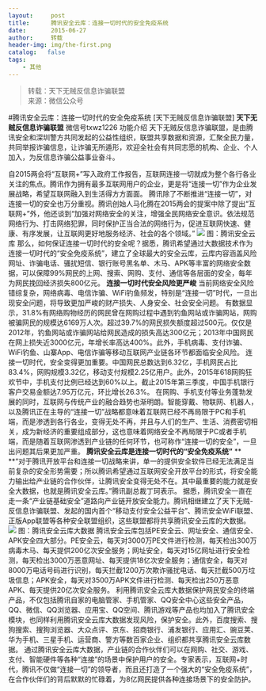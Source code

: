 ```yaml
---
layout:     post
title:      腾讯安全云库：连接一切时代的安全免疫系统
date:       2015-06-27
author:     转载
header-img: img/the-first.png
catalog:   false
tags:
    - 其他
---
```


<blockquote><p>转载：天下无贼反信息诈骗联盟<br>
来源：微信公众号</p></blockquote>

#腾讯安全云库：连接一切时代的安全免疫系统
[天下无贼反信息诈骗联盟]
**天下无贼反信息诈骗联盟**
微信号txwz1226
功能介绍
天下无贼反信息诈骗联盟，是由腾讯安全和深圳警方共同发起的公益性组织，联盟共享数据和资源，汇聚全民力量，共同举报诈骗信息，让诈骗无所遁形，欢迎全社会有共同志愿的机构、企业、个人加入，为反信息诈骗公益事业奋斗。

自2015两会将“互联网+”写入政府工作报告，互联网连接一切就成为整个各行各业关注的焦点。腾讯作为拥有最多互联网用户的企业，更是将“连接一切”作为企业发展战略，希望互联网融入到生活得方方面面。
腾讯除了不断推进“连接一切”，对连接一切的安全也万分重视。腾讯创始人马化腾在2015两会的提案中除了提出“互联网+”外，他还谈到“加强对网络安全的关注，增强全民网络安全意识。依法规范网络行为、打击网络犯罪，同时保护正当合法的网络行为，促进互联网快速、健康、有序发展，让互联网更好地服务经济、社会的各个领域。”
![]({{site.baseurl}}/postimg/3Frx8wcpibSteenJJvv2BbOgI2ndfia3OEj1wS6CNicvZ0zUDPNppAxSArKCou9zj4AJdE0jOzdnUeGvwbMe3kRhA.jpeg)
图：腾讯安全云库
那么，如何保证连接一切时代的安全呢？据悉，腾讯希望通过大数据技术作为连接一切时代的“安全免疫系统”，建立了全球最大的安全云库，云库内容涵盖风险网址、诈骗电话、骚扰短信、银行账号黑名单、木马、APK等丰富的网络安全数据，可以保障99%网民的上网、搜索、网购、支付、通信等各层面的安全，每年为网民挽回经济损失800亿元。
**连接一切时代安全风险更严峻**
当前网络安全风险错综复杂，网络病毒、电信诈骗、WiFi钓鱼频发，特别是“连接一切”时代，一旦出现安全问题，将导致更加严峻的财产损失、人身安全、社会安全问题。
有数据显示，31.8%有网络购物经历的网民曾在网购过程中遇到钓鱼网站或诈骗网站，网购被骗网民的规模达6169万人次。超过39.7%的网民损失额度超过500元。仅仅是2012年，钓鱼网站或诈骗网站给网民造成的损失高达300亿元；2013年中国网民在网上损失近3000亿元，年增长率高达400%。此外，手机病毒、支付诈骗、WiFi钓鱼、山寨App、电信诈骗等移动互联网产业链各环节都面临安全风险。
连接一切时代，安全变得更加重要。中国网民总数达到6.32亿，手机网民占比83.4%，网购规模3.32亿，移动支付规模2.25亿用户。此外，2015年618网购狂欢节中，手机支付比例已经达到60%以上。截止2015年第三季度，中国手机银行客户交易金额达7.95万亿元，环比增长26.3%。
在网购、手机支付等业务蓬勃发展的同时，互联网与传统产业的融合趋势也渐明朗。智能穿戴、物联网、机器人，以及腾讯正在主导的“连接一切”战略都意味着互联网已经不再局限于PC和手机端，而是渗透到各行各业，变得无处不再，并且与人们的生产、生活、消费密切相关，成为新经济的重要组成部分，这也意味着网络安全不再局限于PC或者手机端，而是随着互联网渗透到产业链的任何环节，也可称作“连接一切的安全”，一旦出问题其后果更加严重。
**腾讯安全云库是连接一切时代的“安全免疫系统”**
**
**“对于腾讯开放平台和连接一切战略来讲，单一的提供安全软件已经无法满足当前复杂的安全形势需要；所以腾讯希望通过互联网安全开放平台的形式，将安全能力输出给产业链的合作伙伴，让腾讯安全变得无处不在。其中最重要的能力就是安全大数据，也就是腾讯安全云库。”腾讯副总裁丁珂表示。
据悉，腾讯安全一直在走一条“产业链基础安全”道路向产业链开放安全能力。腾讯相继建立了天下无贼-
反信息诈骗联盟、发起的国内首个“移动支付安全公益平台”、腾讯安全WiFi联盟、正版App联盟等各种安全联盟组织，这些联盟都将共享腾讯安全云库的大数据。
![]({{site.baseurl}}/postimg/3Frx8wcpibSteenJJvv2BbOgI2ndfia3OE7a3yibUFlicZOyyJ0ckWdicW8vdxGibL0kA0eo271QE3xKibOJicG3aMZQNQ.jpeg)
图：腾讯安全云库大数据
腾讯安全云库包括PE安全云、网址安全、通信安全、APK安全四大部分。PE安全云，每天对3000万PE文件进行检测，每天检出300万病毒木马、每天提供200亿次安全服务；网址安全，每天对15亿网址进行安全检测，每天检出3000万恶意网址、每天提供18亿次安全服务；通信安全，每天对8000万电话号码进行识别，每天拦截1200万次欺诈骚扰电话、每天拦截500万垃圾信息；APK安全，每天对3500万APK文件进行检测、每天检出250万恶意APK、每天提供20亿次安全服务。
利用腾讯安全云库大数据保护网民安全的终端产品，不仅包括腾讯自家的电脑管家、手机管家、QQ安全中心这些安全产品，QQ、微信、QQ浏览器、应用宝、QQ空间、腾讯游戏等产品也均加入了腾讯安全模块，也同样利用腾讯安全云库大数据发现风险，保护安全。此外，百度搜索、搜狗搜索、搜狗浏览器、大众点评、京东、招商银行、浦发银行、应用汇、豌豆荚、华为手机、三星手机、运营商、警方等数百家企业、组织都共享腾讯安全云库数据。
通过腾讯安全云库大数据，产业链的合作伙伴们可以在网购、社交、游戏、支付、智能硬件等各种“连接”的场景中保护用户的安全。专家表示，互联网+时代，腾讯不仅做“连接一切”的领导者，而且还打造了一个强大的“安全免疫系统”，在合作伙伴们的背后默默的忙碌着，为8亿网民提供各种连接场景下的安全防护。
